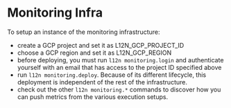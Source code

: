 # Monitoring Infra

To setup an instance of the monitoring infrastructure:
- create a GCP project and set it as L12N_GCP_PROJECT_ID
- choose a GCP region and set it as L12N_GCP_REGION
- before deploying, you must run `l12n monitoring.login` and authenticate
  yourself with an email that has access to the project ID specified above
- run `l12n monitoring.deploy`. Because of its different lifecycle, this
  deployment is independent of the rest of the infrastructure.
- check out the other `l12n monitoring.*` commands to discover how you can push
  metrics from the various execution setups.
